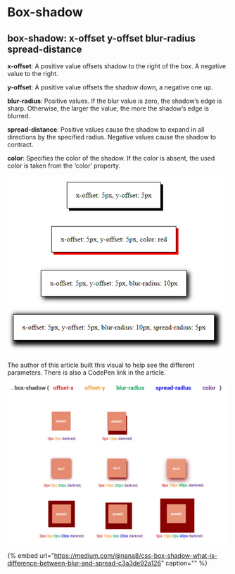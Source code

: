 # Box-shadow

## **box-shadow: x-offset y-offset blur-radius spread-distance**

**x-offset**: A positive value offsets shadow to the right of the box. A negative value to the right.

**y-offset**: A positive value offsets the shadow down, a negative one up.

**blur-radius**: Positive values. If the blur value is zero, the shadow’s edge is sharp. Otherwise, the larger the value, the more the shadow’s edge is blurred.

**spread-distance**: Positive values cause the shadow to expand in all directions by the specified radius. Negative values cause the shadow to contract.

**color**: Specifies the color of the shadow. If the color is absent, the used color is taken from the ‘color’ property.

![](../.gitbook/assets/image%20%2842%29.png)

The author of this article built this visual to help see the different parameters. There is also a CodePen link in the article.

![](../.gitbook/assets/image%20%2882%29.png)

{% embed url="https://medium.com/@nana8/css-box-shadow-what-is-difference-between-blur-and-spread-c3a3de92a126" caption="" %}

